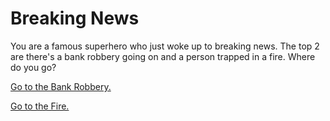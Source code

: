 # Breaking News
You are a famous superhero who just woke up to breaking news. The top 2 are there's a bank robbery going on and a person trapped in a fire. Where do you go?

[Go to the Bank Robbery.](bank-robbers/deadlyrobbers.md)

[Go to the Fire.](FIRE/suit_on_fire.md)
